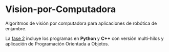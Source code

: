 # Vision-por-Computadora
Algoritmos de visión por computadora para aplicaciones de robótica de enjambre.

La [fase 2](Fase-2) incluye los programas en __Python__ y __C++__ con versión multi-hilos y aplicación de Programación Orientada a Objetos. 
